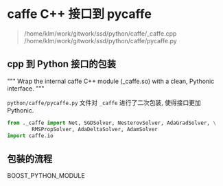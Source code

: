# caffe C++ 接口到 pycaffe   

> /home/klm/work/gitwork/ssd/python/caffe/_caffe.cpp
> /home/klm/work/gitwork/ssd/python/caffe/pycaffe.py

## cpp 到 Python 接口的包装   

"""
Wrap the internal caffe C++ module (_caffe.so) with a clean, Pythonic
interface.
"""

`python/caffe/pycaffe.py` 文件对 `_caffe` 进行了二次包装, 使得接口更加 Pythonic.   
 
```python
from ._caffe import Net, SGDSolver, NesterovSolver, AdaGradSolver, \
        RMSPropSolver, AdaDeltaSolver, AdamSolver
import caffe.io
```


## 包装的流程   

BOOST_PYTHON_MODULE